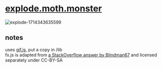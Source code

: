 # [explode.moth.monster](https://explode.moth.monster)
![explode-1714343635599](https://github.com/mothdotmonster/explode.moth.monster/assets/82258270/9a13650d-2ef6-4972-a873-ec667cf32340)
## notes
uses [gif.js](https://github.com/jnordberg/gif.js), put a copy in /lib  
fx.js is adapted from [a StackOverflow answer by Blindman67](https://stackoverflow.com/a/33407226) and licensed separately under CC-BY-SA
